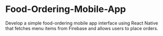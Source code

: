 # Food-Ordering-Mobile-App
Develop a simple food-ordering mobile app interface using React Native that fetches menu items from Firebase and allows users to place orders.
